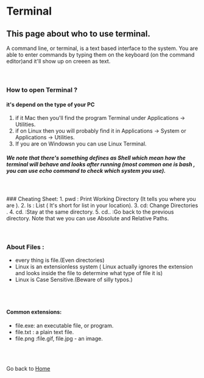 # Terminal <br/>
## This page about who to use terminal.
A command line, or terminal, is a text based interface to the system. 
You are able to enter commands by typing them on the keyboard (on the command editor)and it'll show up on creeen as text. <br/>
 <br/>
 <br/>
### How to open Terminal ?
#### it's depend on the type of your PC <br/>
 1. if it Mac then you'll find the program Terminal under Applications -> Utilities. <br/>
 2. if on Linux then you will probably find it in Applications -> System or Applications -> Utilities. <br/>
 3. If you are on Windowsn you can use Linux Terminal. <br/>
 
#####  We note that there's something defines as Shell which mean how the terminal will behave and looks after running (most common one is bash , you can use echo command to check which system you use). <br/>
  <br/>
  <br/>
### Cheating Sheet:
   1. pwd : Print Working Directory (It tells you where you are ).
   2. ls : List ( It's short for list in your location).
   3. cd: Change Directories .
   4. cd. :Stay at the same directory.
   5. cd.. :Go back to the previous directory.
    Note that we you can use Absolute and Relative Paths. <br/>
   <br/>
   <br/>
   
### About Files :
 * every thing is file.(Even directories)
  * Linux is an extensionless system ( Linux actually ignores the extension and looks inside the file to determine what type of file it is)
  * Linux is Case Sensitive.(Beware of silly typos.)
  <br/>
  <br/>
  
#### Common extensions:
 * file.exe: an executable file, or program.
 * file.txt : a plain text file.
 * file.png :file.gif, file.jpg - an image.
 <br/>
 <br/>
 
  Go back to [Home](https://sondosmatahen.github.io/learning-journal/) 
 

